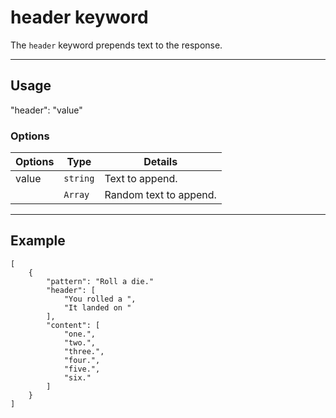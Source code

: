 # header keyword

The `header` keyword prepends text to the response.

----------------------------------------------------------------------

## Usage

"header": "value"

### Options

| Options         | Type          | Details                          |
| --------------- | ------------- | -------------------------------- |
| value           | `string`      | Text to append.                  |
|                 | `Array`       | Random text to append.           |

----------------------------------------------------------------------

## Example

	[
		{
			"pattern": "Roll a die."
			"header": [
				"You rolled a ",
				"It landed on "
			],
			"content": [
				"one.",
				"two.",
				"three.",
				"four.",
				"five.",
				"six."
			]
		}
	]
